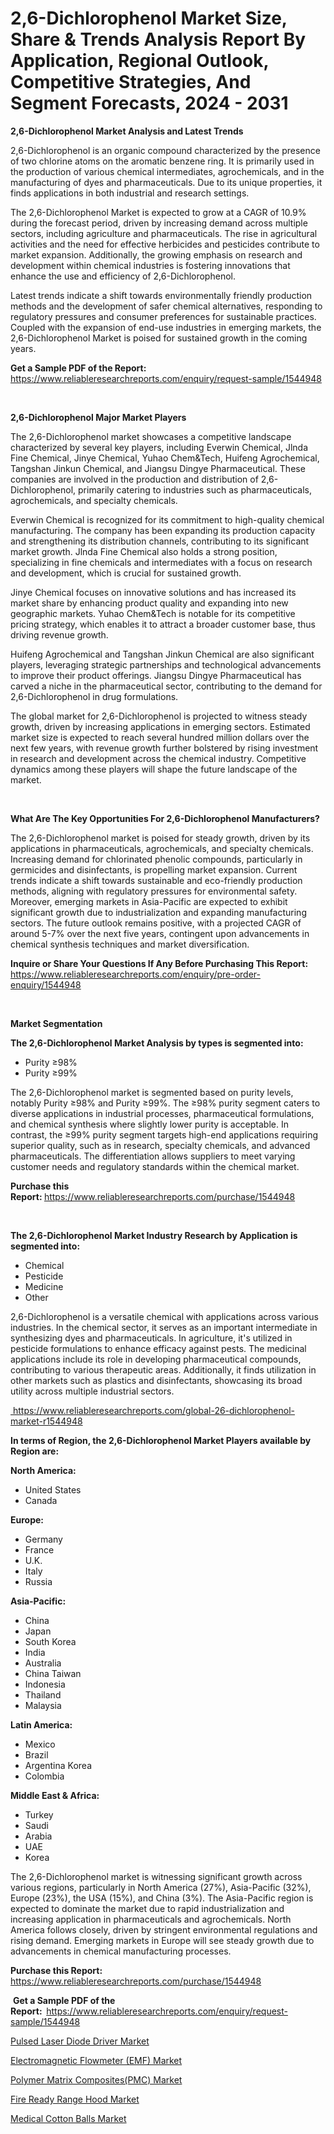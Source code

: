 <p><h1>2,6-Dichlorophenol Market Size, Share & Trends Analysis Report By Application, Regional Outlook, Competitive Strategies, And Segment Forecasts, 2024 - 2031</h1></p><p><strong>2,6-Dichlorophenol Market Analysis and Latest Trends</strong></p>
<p><p>2,6-Dichlorophenol is an organic compound characterized by the presence of two chlorine atoms on the aromatic benzene ring. It is primarily used in the production of various chemical intermediates, agrochemicals, and in the manufacturing of dyes and pharmaceuticals. Due to its unique properties, it finds applications in both industrial and research settings.</p><p>The 2,6-Dichlorophenol Market is expected to grow at a CAGR of 10.9% during the forecast period, driven by increasing demand across multiple sectors, including agriculture and pharmaceuticals. The rise in agricultural activities and the need for effective herbicides and pesticides contribute to market expansion. Additionally, the growing emphasis on research and development within chemical industries is fostering innovations that enhance the use and efficiency of 2,6-Dichlorophenol.</p><p>Latest trends indicate a shift towards environmentally friendly production methods and the development of safer chemical alternatives, responding to regulatory pressures and consumer preferences for sustainable practices. Coupled with the expansion of end-use industries in emerging markets, the 2,6-Dichlorophenol Market is poised for sustained growth in the coming years.</p></p>
<p><strong>Get a Sample PDF of the Report:&nbsp;</strong> <a href="https://www.reliableresearchreports.com/enquiry/request-sample/1544948?utm_campaign=40&utm_medium=2&utm_source=Github&utm_content=ia&utm_term=29092024&utm_id=26-dichlorophenol">https://www.reliableresearchreports.com/enquiry/request-sample/1544948</a></p>
<p>&nbsp;</p>
<p><strong>2,6-Dichlorophenol Major Market Players</strong></p>
<p><p>The 2,6-Dichlorophenol market showcases a competitive landscape characterized by several key players, including Everwin Chemical, Jlnda Fine Chemical, Jinye Chemical, Yuhao Chem&Tech, Huifeng Agrochemical, Tangshan Jinkun Chemical, and Jiangsu Dingye Pharmaceutical. These companies are involved in the production and distribution of 2,6-Dichlorophenol, primarily catering to industries such as pharmaceuticals, agrochemicals, and specialty chemicals.</p><p>Everwin Chemical is recognized for its commitment to high-quality chemical manufacturing. The company has been expanding its production capacity and strengthening its distribution channels, contributing to its significant market growth. Jlnda Fine Chemical also holds a strong position, specializing in fine chemicals and intermediates with a focus on research and development, which is crucial for sustained growth.</p><p>Jinye Chemical focuses on innovative solutions and has increased its market share by enhancing product quality and expanding into new geographic markets. Yuhao Chem&Tech is notable for its competitive pricing strategy, which enables it to attract a broader customer base, thus driving revenue growth.</p><p>Huifeng Agrochemical and Tangshan Jinkun Chemical are also significant players, leveraging strategic partnerships and technological advancements to improve their product offerings. Jiangsu Dingye Pharmaceutical has carved a niche in the pharmaceutical sector, contributing to the demand for 2,6-Dichlorophenol in drug formulations.</p><p>The global market for 2,6-Dichlorophenol is projected to witness steady growth, driven by increasing applications in emerging sectors. Estimated market size is expected to reach several hundred million dollars over the next few years, with revenue growth further bolstered by rising investment in research and development across the chemical industry. Competitive dynamics among these players will shape the future landscape of the market.</p></p>
<p>&nbsp;</p>
<p><strong>What Are The Key Opportunities For 2,6-Dichlorophenol Manufacturers?</strong></p>
<p><p>The 2,6-Dichlorophenol market is poised for steady growth, driven by its applications in pharmaceuticals, agrochemicals, and specialty chemicals. Increasing demand for chlorinated phenolic compounds, particularly in germicides and disinfectants, is propelling market expansion. Current trends indicate a shift towards sustainable and eco-friendly production methods, aligning with regulatory pressures for environmental safety. Moreover, emerging markets in Asia-Pacific are expected to exhibit significant growth due to industrialization and expanding manufacturing sectors. The future outlook remains positive, with a projected CAGR of around 5-7% over the next five years, contingent upon advancements in chemical synthesis techniques and market diversification.</p></p>
<p><strong>Inquire or Share Your Questions If Any Before Purchasing This Report:</strong> <a href="https://www.reliableresearchreports.com/enquiry/pre-order-enquiry/1544948?utm_campaign=40&utm_medium=2&utm_source=Github&utm_content=ia&utm_term=29092024&utm_id=26-dichlorophenol">https://www.reliableresearchreports.com/enquiry/pre-order-enquiry/1544948</a></p>
<p>&nbsp;</p>
<p><strong>Market Segmentation</strong></p>
<p><strong>The 2,6-Dichlorophenol Market Analysis by types is segmented into:</strong></p>
<p><ul><li>Purity ≥98%</li><li>Purity ≥99%</li></ul></p>
<p><p>The 2,6-Dichlorophenol market is segmented based on purity levels, notably Purity ≥98% and Purity ≥99%. The ≥98% purity segment caters to diverse applications in industrial processes, pharmaceutical formulations, and chemical synthesis where slightly lower purity is acceptable. In contrast, the ≥99% purity segment targets high-end applications requiring superior quality, such as in research, specialty chemicals, and advanced pharmaceuticals. The differentiation allows suppliers to meet varying customer needs and regulatory standards within the chemical market.</p></p>
<p><strong>Purchase this Report:&nbsp;</strong><a href="https://www.reliableresearchreports.com/purchase/1544948?utm_campaign=40&utm_medium=2&utm_source=Github&utm_content=ia&utm_term=29092024&utm_id=26-dichlorophenol">https://www.reliableresearchreports.com/purchase/1544948</a></p>
<p>&nbsp;</p>
<p><strong>The 2,6-Dichlorophenol Market Industry Research by Application is segmented into:</strong></p>
<p><ul><li>Chemical</li><li>Pesticide</li><li>Medicine</li><li>Other</li></ul></p>
<p><p>2,6-Dichlorophenol is a versatile chemical with applications across various industries. In the chemical sector, it serves as an important intermediate in synthesizing dyes and pharmaceuticals. In agriculture, it's utilized in pesticide formulations to enhance efficacy against pests. The medicinal applications include its role in developing pharmaceutical compounds, contributing to various therapeutic areas. Additionally, it finds utilization in other markets such as plastics and disinfectants, showcasing its broad utility across multiple industrial sectors.</p></p>
<p><a href="https://www.reliableresearchreports.com/global-26-dichlorophenol-market-r1544948?utm_campaign=40&utm_medium=2&utm_source=Github&utm_content=ia&utm_term=29092024&utm_id=26-dichlorophenol">&nbsp;https://www.reliableresearchreports.com/global-26-dichlorophenol-market-r1544948</a></p>
<p><strong>In terms of Region, the 2,6-Dichlorophenol Market Players available by Region are:</strong></p>
<p>
    <p> <strong> North America: </strong>
        <ul>
            <li>United States</li>
            <li>Canada</li>
        </ul>
        </p> 
    <p> <strong> Europe: </strong>
        <ul>
            <li>Germany</li>
            <li>France</li>
            <li>U.K.</li>
            <li>Italy</li>
            <li>Russia</li>
        </ul>
        </p> 
    <p> <strong> Asia-Pacific: </strong>
        <ul>
            <li>China</li>
            <li>Japan</li>
            <li>South Korea</li>
            <li>India</li>
            <li>Australia</li>
            <li>China Taiwan</li>
            <li>Indonesia</li>
            <li>Thailand</li>
            <li>Malaysia</li>
        </ul>
        </p> 
    <p> <strong> Latin America: </strong>
        <ul>
            <li>Mexico</li>
            <li>Brazil</li>
            <li>Argentina Korea</li>
            <li>Colombia</li>
        </ul>
        </p> 
    <p> <strong> Middle East & Africa: </strong>
        <ul>
            <li>Turkey</li>
            <li>Saudi</li>
            <li>Arabia</li>
            <li>UAE</li>
            <li>Korea</li>
        </ul>
    </p>
    </p>
<p><p>The 2,6-Dichlorophenol market is witnessing significant growth across various regions, particularly in North America (27%), Asia-Pacific (32%), Europe (23%), the USA (15%), and China (3%). The Asia-Pacific region is expected to dominate the market due to rapid industrialization and increasing application in pharmaceuticals and agrochemicals. North America follows closely, driven by stringent environmental regulations and rising demand. Emerging markets in Europe will see steady growth due to advancements in chemical manufacturing processes.</p></p>
<p><strong>Purchase this Report: </strong><a href="https://www.reliableresearchreports.com/purchase/1544948?utm_campaign=40&utm_medium=2&utm_source=Github&utm_content=ia&utm_term=29092024&utm_id=26-dichlorophenol">https://www.reliableresearchreports.com/purchase/1544948</a></p>
<p>&nbsp;<strong>Get a Sample PDF of the Report:&nbsp;&nbsp;</strong><a href="https://www.reliableresearchreports.com/enquiry/request-sample/1544948?utm_campaign=40&utm_medium=2&utm_source=Github&utm_content=ia&utm_term=29092024&utm_id=26-dichlorophenol">https://www.reliableresearchreports.com/enquiry/request-sample/1544948</a></p>
<p><strong></strong></p>
<p><p><a href="https://issuu.com/reportprime-2/docs/pulsed-laser-diode-driver-market-si_1f5437075d4843?utm_campaign=40&utm_medium=2&utm_source=Github&utm_content=ia&utm_term=29092024&utm_id=26-dichlorophenol">Pulsed Laser Diode Driver Market</a></p><p><a href="https://github.com/ParvinKhatun77/Market-Research-Report-List-1/blob/main/electromagnetic-flowmeter-emf-market.md?utm_campaign=40&utm_medium=2&utm_source=Github&utm_content=ia&utm_term=29092024&utm_id=26-dichlorophenol">Electromagnetic Flowmeter (EMF) Market</a></p><p><a href="https://github.com/GraceTurner587/Market-Research-Report-List-1/blob/main/polymer-matrix-compositespmc-market.md?utm_campaign=40&utm_medium=2&utm_source=Github&utm_content=ia&utm_term=29092024&utm_id=26-dichlorophenol">Polymer Matrix Composites(PMC) Market</a></p><p><a href="https://www.linkedin.com/pulse/fire-ready-range-hood-market-size-share-analysis-growth-rngef?utm_campaign=40&utm_medium=2&utm_source=Github&utm_content=ia&utm_term=29092024&utm_id=26-dichlorophenol">Fire Ready Range Hood Market</a></p><p><a href="https://www.linkedin.com/pulse/medical-cotton-balls-market-outlook-forecast-from-2024-2031-ejzuf?utm_campaign=40&utm_medium=2&utm_source=Github&utm_content=ia&utm_term=29092024&utm_id=26-dichlorophenol">Medical Cotton Balls Market</a></p></p>